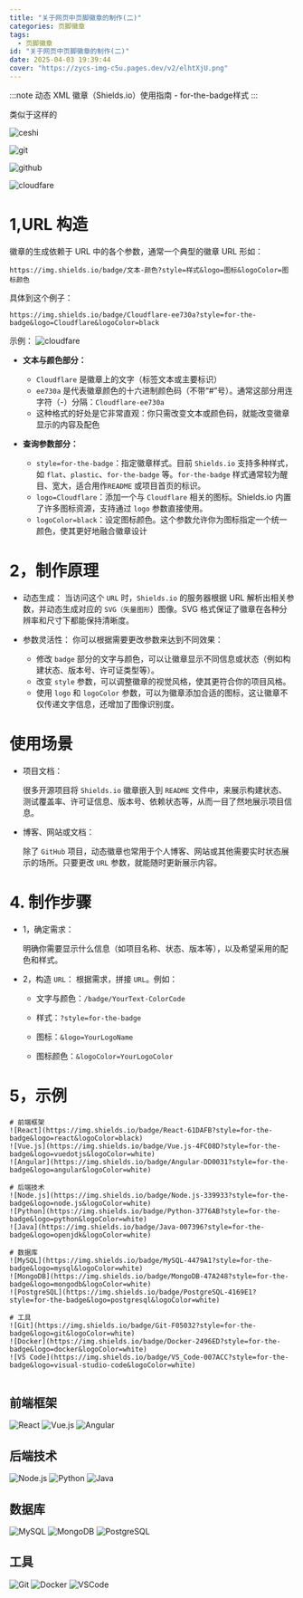 ```yaml
---
title: "关于网页中页脚徽章的制作(二)"
categories: 页脚徽章
tags:
  - 页脚徽章
id: "关于网页中页脚徽章的制作(二)"
date: 2025-04-03 19:39:44
cover: "https://zycs-img-c5u.pages.dev/v2/elhtXjU.png"
---
```


:::note
动态 XML 徽章（Shields.io）使用指南 - for-the-badge样式
:::

类似于这样的

![ceshi](https://img.shields.io/badge/Python-3776AB?style=for-the-badge&logo=Python&logoColor=white)

![git](https://img.shields.io/badge/Git-F05032?style=for-the-badge&logo=git&logoColor=white)


![github](https://img.shields.io/badge/Github-634c54?style=for-the-badge&logo=Github&logoColor=white)

![cloudfare](https://img.shields.io/badge/Cloudflare-ee730a?style=for-the-badge&logo=Cloudflare&logoColor=black)


# 1,URL 构造
徽章的生成依赖于 URL 中的各个参数，通常一个典型的徽章 URL 形如：
```
https://img.shields.io/badge/文本-颜色?style=样式&logo=图标&logoColor=图标颜色

```
具体到这个例子：
```
https://img.shields.io/badge/Cloudflare-ee730a?style=for-the-badge&logo=Cloudflare&logoColor=black

```
示例：
![cloudfare](https://img.shields.io/badge/Cloudflare-ee730a?style=for-the-badge&logo=Cloudflare&logoColor=black)

- **文本与颜色部分：**

    - `Cloudflare` 是徽章上的文字（标签文本或主要标识）
    - `ee730a` 是代表徽章颜色的十六进制颜色码（不带“#”号）。通常这部分用连字符（-）分隔：`Cloudflare-ee730a`
    - 这种格式的好处是它非常直观：你只需改变文本或颜色码，就能改变徽章显示的内容及配色

- **查询参数部分：**
    - `style=for-the-badge`：指定徽章样式。目前 `Shields.io` 支持多种样式，如 `flat`、`plastic`、`for-the-badge` 等。`for-the-badge` 样式通常较为醒目、宽大，适合用作`README` 或项目首页的标识。
    - `logo=Cloudflare`：添加一个与 `Cloudflare` 相关的图标。Shields.io 内置了许多图标资源，支持通过 `logo` 参数直接使用。
    - `logoColor=black`：设定图标颜色。这个参数允许你为图标指定一个统一颜色，使其更好地融合徽章设计

# 2，制作原理
- 动态生成：
  当访问这个 `URL` 时，`Shields.io` 的服务器根据 URL 解析出相关参数，并动态生成对应的 `SVG（矢量图形`）图像。SVG 格式保证了徽章在各种分辨率和尺寸下都能保持清晰度。

- 参数灵活性：
  你可以根据需要更改参数来达到不同效果：
    - 修改 `badge` 部分的文字与颜色，可以让徽章显示不同信息或状态（例如构建状态、版本号、许可证类型等）。
    - 改变 `style` 参数，可以调整徽章的视觉风格，使其更符合你的项目风格。
    - 使用 `logo` 和 `logoColor` 参数，可以为徽章添加合适的图标，这让徽章不仅传递文字信息，还增加了图像识别度。

# 使用场景

- 项目文档：

  很多开源项目将 `Shields.io` 徽章嵌入到 `README` 文件中，来展示构建状态、测试覆盖率、许可证信息、版本号、依赖状态等，从而一目了然地展示项目信息。

- 博客、网站或文档：

  除了 `GitHub` 项目，动态徽章也常用于个人博客、网站或其他需要实时状态展示的场所。只要更改 `URL` 参数，就能随时更新展示内容。





# 4. 制作步骤
- 1，确定需求：

  明确你需要显示什么信息（如项目名称、状态、版本等），以及希望采用的配色和样式。

- 2，构造 `URL`：
  根据需求，拼接 `URL`。例如：


	- 文字与颜色：`/badge/YourText-ColorCode`

	- 样式：`?style=for-the-badge`

	- 图标：`&logo=YourLogoName`

	- 图标颜色：`&logoColor=YourLogoColor`


# 5，示例

```
# 前端框架
![React](https://img.shields.io/badge/React-61DAFB?style=for-the-badge&logo=react&logoColor=black)
![Vue.js](https://img.shields.io/badge/Vue.js-4FC08D?style=for-the-badge&logo=vuedotjs&logoColor=white)
![Angular](https://img.shields.io/badge/Angular-DD0031?style=for-the-badge&logo=angular&logoColor=white)

# 后端技术
![Node.js](https://img.shields.io/badge/Node.js-339933?style=for-the-badge&logo=node.js&logoColor=white)
![Python](https://img.shields.io/badge/Python-3776AB?style=for-the-badge&logo=python&logoColor=white)
![Java](https://img.shields.io/badge/Java-007396?style=for-the-badge&logo=openjdk&logoColor=white)

# 数据库
![MySQL](https://img.shields.io/badge/MySQL-4479A1?style=for-the-badge&logo=mysql&logoColor=white)
![MongoDB](https://img.shields.io/badge/MongoDB-47A248?style=for-the-badge&logo=mongodb&logoColor=white)
![PostgreSQL](https://img.shields.io/badge/PostgreSQL-4169E1?style=for-the-badge&logo=postgresql&logoColor=white)

# 工具
![Git](https://img.shields.io/badge/Git-F05032?style=for-the-badge&logo=git&logoColor=white)
![Docker](https://img.shields.io/badge/Docker-2496ED?style=for-the-badge&logo=docker&logoColor=white)
![VS Code](https://img.shields.io/badge/VS_Code-007ACC?style=for-the-badge&logo=visual-studio-code&logoColor=white)


```
## 前端框架
![React](https://img.shields.io/badge/React-61DAFB?style=for-the-badge&logo=react&logoColor=black)
![Vue.js](https://img.shields.io/badge/Vue.js-4FC08D?style=for-the-badge&logo=vuedotjs&logoColor=white)
![Angular](https://img.shields.io/badge/Angular-DD0031?style=for-the-badge&logo=angular&logoColor=white)

## 后端技术
![Node.js](https://img.shields.io/badge/Node.js-339933?style=for-the-badge&logo=node.js&logoColor=white)
![Python](https://img.shields.io/badge/Python-3776AB?style=for-the-badge&logo=python&logoColor=white)
![Java](https://img.shields.io/badge/Java-007396?style=for-the-badge&logo=openjdk&logoColor=white)

## 数据库
![MySQL](https://img.shields.io/badge/MySQL-4479A1?style=for-the-badge&logo=mysql&logoColor=white)
![MongoDB](https://img.shields.io/badge/MongoDB-47A248?style=for-the-badge&logo=mongodb&logoColor=white)
![PostgreSQL](https://img.shields.io/badge/PostgreSQL-4169E1?style=for-the-badge&logo=postgresql&logoColor=white)

## 工具
![Git](https://img.shields.io/badge/Git-F05032?style=for-the-badge&logo=git&logoColor=white)
![Docker](https://img.shields.io/badge/Docker-2496ED?style=for-the-badge&logo=docker&logoColor=white)
![VSCode](https://img.shields.io/badge/VS_Code-007ACC?style=for-the-badge&logo=visual-studio-code&logoColor=white)





















